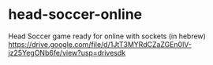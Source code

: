 # head-soccer-online
Head Soccer game ready for online with sockets (in hebrew)
https://drive.google.com/file/d/1JtT3MYRdCZaZGEn0lV-jz25YegONb6fe/view?usp=drivesdk
